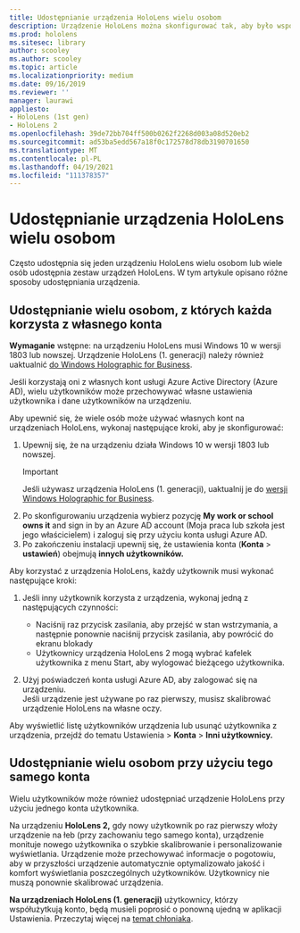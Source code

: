 ```yaml
---
title: Udostępnianie urządzenia HoloLens wielu osobom
description: Urządzenie HoloLens można skonfigurować tak, aby było współużytowane przez Azure Active Directory kont lub wielu użytkowników, którzy używają jednego konta.
ms.prod: hololens
ms.sitesec: library
author: scooley
ms.author: scooley
ms.topic: article
ms.localizationpriority: medium
ms.date: 09/16/2019
ms.reviewer: ''
manager: laurawi
appliesto:
- HoloLens (1st gen)
- HoloLens 2
ms.openlocfilehash: 39de72bb704ff500b0262f2268d003a08d520eb2
ms.sourcegitcommit: ad53ba5edd567a18f0c172578d78db3190701650
ms.translationtype: MT
ms.contentlocale: pl-PL
ms.lasthandoff: 04/19/2021
ms.locfileid: "111378357"
---
```

# <a name="share-your-hololens-with-multiple-people"></a>Udostępnianie urządzenia HoloLens wielu osobom

Często udostępnia się jeden urządzeniu HoloLens wielu osobom lub wiele osób udostępnia zestaw urządzeń HoloLens.  W tym artykule opisano różne sposoby udostępniania urządzenia.

## <a name="share-with-multiple-people-each-using-their-own-account"></a>Udostępnianie wielu osobom, z których każda korzysta z własnego konta

**Wymaganie** wstępne: na urządzeniu HoloLens musi Windows 10 w wersji 1803 lub nowszej.  Urządzenie HoloLens (1. generacji) należy również uaktualnić [do Windows Holographic for Business](hololens-upgrade-enterprise.md).

Jeśli korzystają oni z własnych kont usługi Azure Active Directory (Azure AD), wielu użytkowników może przechowywać własne ustawienia użytkownika i dane użytkowników na urządzeniu.

Aby upewnić się, że wiele osób może używać własnych kont na urządzeniach HoloLens, wykonaj następujące kroki, aby je skonfigurować:

1. Upewnij się, że na urządzeniu działa Windows 10 w wersji 1803 lub nowszej.
   > [!IMPORTANT]
   > Jeśli używasz urządzenia HoloLens (1. generacji), uaktualnij je do [wersji Windows Holographic for Business](hololens1-upgrade-enterprise.md).
1. Po skonfigurowaniu urządzenia wybierz pozycję **My work or school owns it** and sign in by an Azure AD account (Moja praca lub szkoła jest jego właścicielem) i zaloguj się przy użyciu konta usługi Azure AD.
1. Po zakończeniu instalacji upewnij się, że ustawienia konta (**Konta**  >  **ustawień**) obejmują **innych użytkowników.**

Aby korzystać z urządzenia HoloLens, każdy użytkownik musi wykonać następujące kroki:

1. Jeśli inny użytkownik korzysta z urządzenia, wykonaj jedną z następujących czynności:
   - Naciśnij raz przycisk zasilania, aby przejść w stan wstrzymania, a następnie ponownie naciśnij przycisk zasilania, aby powrócić do ekranu blokady
   - Użytkownicy urządzenia HoloLens 2 mogą wybrać kafelek użytkownika z menu Start, aby wylogować bieżącego użytkownika.

1. Użyj poświadczeń konta usługi Azure AD, aby zalogować się na urządzeniu.  
    Jeśli urządzenie jest używane po raz pierwszy, musisz [](hololens-calibration.md) skalibrować urządzenie HoloLens na własne oczy.

Aby wyświetlić listę użytkowników urządzenia lub usunąć użytkownika z urządzenia, przejdź do tematu Ustawienia   >  **Konta**  >  **Inni użytkownicy.**

## <a name="share-with-multiple-people-all-using-the-same-account"></a>Udostępnianie wielu osobom przy użyciu tego samego konta

Wielu użytkowników może również udostępniać urządzenie HoloLens przy użyciu jednego konta użytkownika.

Na urządzeniu **HoloLens 2,** gdy nowy użytkownik po raz pierwszy włoży urządzenie na łeb (przy zachowaniu tego samego konta), urządzenie monituje nowego użytkownika o szybkie skalibrowanie i personalizowanie wyświetlania. Urządzenie może przechowywać informacje o pogotowiu, aby w przyszłości urządzenie automatycznie optymalizowało jakość i komfort wyświetlania poszczególnych użytkowników. Użytkownicy nie muszą ponownie skalibrować urządzenia.

**Na urządzeniach HoloLens (1. generacji)** użytkownicy, którzy współużytkują konto, będą musieli poprosić o ponowną ujedną w aplikacji Ustawienia.  Przeczytaj więcej na [temat chłoniaka](hololens-calibration.md).
